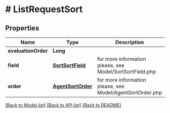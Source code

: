 # # ListRequestSort


## Properties 


Name | Type | Description | Notes
------------ | ------------- | ------------- | -------------
**evaluationOrder**| **Long** |   | [optional]
**field**| [**SortSortField**](SortSortField.md) |  for more information please, see Model/SortSortField.php  | [optional] [default to SortSortField.UNKNOWN]
**order**| [**AgentSortOrder**](AgentSortOrder.md) |  for more information please, see Model/AgentSortOrder.php  | [optional] [default to AgentSortOrder.DESC]


[[Back to Model list]](../../README.md#models) [[Back to API list]](../../README.md#endpoints) [[Back to README]](../../README.md)

